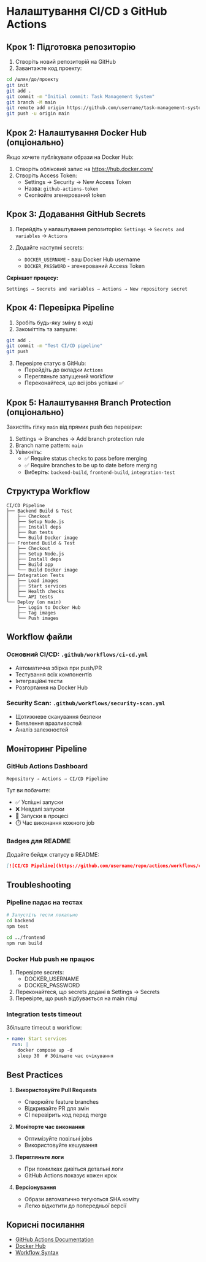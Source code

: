 # Налаштування CI/CD з GitHub Actions

## Крок 1: Підготовка репозиторію

1. Створіть новий репозиторій на GitHub
2. Завантажте код проекту:

```bash
cd /шлях/до/проекту
git init
git add .
git commit -m "Initial commit: Task Management System"
git branch -M main
git remote add origin https://github.com/username/task-management-system.git
git push -u origin main
```

## Крок 2: Налаштування Docker Hub (опціонально)

Якщо хочете публікувати образи на Docker Hub:

1. Створіть обліковий запис на https://hub.docker.com/
2. Створіть Access Token:
   - Settings → Security → New Access Token
   - Назва: `github-actions-token`
   - Скопіюйте згенерований token

## Крок 3: Додавання GitHub Secrets

1. Перейдіть у налаштування репозиторію:
   `Settings` → `Secrets and variables` → `Actions`

2. Додайте наступні secrets:
   - `DOCKER_USERNAME` - ваш Docker Hub username
   - `DOCKER_PASSWORD` - згенерований Access Token

**Скріншот процесу:**
```
Settings → Secrets and variables → Actions → New repository secret
```

## Крок 4: Перевірка Pipeline

1. Зробіть будь-яку зміну в коді
2. Закоміттіть та запуште:

```bash
git add .
git commit -m "Test CI/CD pipeline"
git push
```

3. Перевірте статус в GitHub:
   - Перейдіть до вкладки `Actions`
   - Перегляньте запущений workflow
   - Переконайтеся, що всі jobs успішні ✅

## Крок 5: Налаштування Branch Protection (опціонально)

Захистіть гілку `main` від прямих push без перевірки:

1. Settings → Branches → Add branch protection rule
2. Branch name pattern: `main`
3. Увімкніть:
   - ✅ Require status checks to pass before merging
   - ✅ Require branches to be up to date before merging
   - Виберіть: `backend-build`, `frontend-build`, `integration-test`

## Структура Workflow

```
CI/CD Pipeline
├── Backend Build & Test
│   ├── Checkout
│   ├── Setup Node.js
│   ├── Install deps
│   ├── Run tests
│   └── Build Docker image
├── Frontend Build & Test
│   ├── Checkout
│   ├── Setup Node.js
│   ├── Install deps
│   ├── Build app
│   └── Build Docker image
├── Integration Tests
│   ├── Load images
│   ├── Start services
│   ├── Health checks
│   └── API tests
└── Deploy (on main)
    ├── Login to Docker Hub
    ├── Tag images
    └── Push images
```

## Workflow файли

### Основний CI/CD: `.github/workflows/ci-cd.yml`
- Автоматична збірка при push/PR
- Тестування всіх компонентів
- Інтеграційні тести
- Розгортання на Docker Hub

### Security Scan: `.github/workflows/security-scan.yml`
- Щотижневе сканування безпеки
- Виявлення вразливостей
- Аналіз залежностей

## Моніторинг Pipeline

### GitHub Actions Dashboard
```
Repository → Actions → CI/CD Pipeline
```

Тут ви побачите:
- ✅ Успішні запуски
- ❌ Невдалі запуски
- 🔄 Запуски в процесі
- ⏱️ Час виконання кожного job

### Badges для README

Додайте бейдж статусу в README:
```markdown
[![CI/CD Pipeline](https://github.com/username/repo/actions/workflows/ci-cd.yml/badge.svg)](https://github.com/username/repo/actions/workflows/ci-cd.yml)
```

## Troubleshooting

### Pipeline падає на тестах
```bash
# Запустіть тести локально
cd backend
npm test

cd ../frontend
npm run build
```

### Docker Hub push не працює
1. Перевірте secrets:
   - DOCKER_USERNAME
   - DOCKER_PASSWORD
2. Переконайтеся, що secrets додані в Settings → Secrets
3. Перевірте, що push відбувається на main гілці

### Integration tests timeout
Збільште timeout в workflow:
```yaml
- name: Start services
  run: |
    docker compose up -d
    sleep 30  # Збільште час очікування
```

## Best Practices

1. **Використовуйте Pull Requests**
   - Створюйте feature branches
   - Відкривайте PR для змін
   - CI перевірить код перед merge

2. **Моніторте час виконання**
   - Оптимізуйте повільні jobs
   - Використовуйте кешування

3. **Перегляньте логи**
   - При помилках дивіться детальні логи
   - GitHub Actions показує кожен крок

4. **Версіонування**
   - Образи автоматично тегуються SHA коміту
   - Легко відкотити до попередньої версії

## Корисні посилання

- [GitHub Actions Documentation](https://docs.github.com/en/actions)
- [Docker Hub](https://hub.docker.com/)
- [Workflow Syntax](https://docs.github.com/en/actions/reference/workflow-syntax-for-github-actions)
